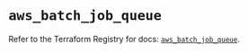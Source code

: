 # `aws_batch_job_queue`

Refer to the Terraform Registry for docs: [`aws_batch_job_queue`](https://registry.terraform.io/providers/hashicorp/aws/5.96.0/docs/resources/batch_job_queue).
